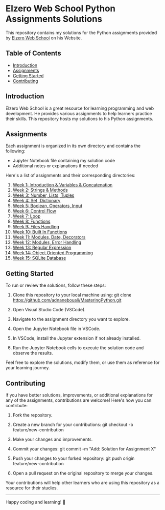 # Elzero Web School Python Assignments Solutions

This repository contains my solutions for the Python assignments provided by [Elzero Web School](https://elzero.org/study/mastering-python-study-plan/) on his Website.

## Table of Contents

- [Introduction](#introduction)
- [Assignments](#assignments)
- [Getting Started](#getting-started)
- [Contributing](#contributing)

## Introduction

Elzero Web School is a great resource for learning programming and web development. He provides various assignments to help learners practice their skills. This repository hosts my solutions to his Python assignments.

## Assignments

Each assignment is organized in its own directory and contains the following:

- Jupyter Notebook file containing my solution code
- Additional notes or explanations if needed

Here's a list of assignments and their corresponding directories:

1. [Week 1: Introduction & Variables & Concatenation](01_week_one)
2. [Week 2: Strings & Methods](02_week_two)
3. [Week 3: Number, Lists, Tuples](03_week_three)
4. [Week 4: Set, Dictionary](04_week_four)
5. [Week 5: Boolean, Operators, Input](05_week_five)
6. [Week 6: Control Flow](06_week_six)
7. [Week 7: Loop](07_week_seven)
8. [Week 8: Functions](08_week_eight)
9. [Week 9: Files Handling](09_week_nine)
10. [Week 10: Built In Functions](10_week_ten)
11. [Week 11: Modules, Date, Decorators](11_week_eleven)
12. [Week 12: Modules, Error Handling](12_week_twelve)
13. [Week 13: Regular Expression](13_week_thirten)
14. [Week 14: Object Oriented Programming](14_week_fourteen)
15. [Week 15: SQLite Database](15_week_fifteen)


## Getting Started

To run or review the solutions, follow these steps:

1. Clone this repository to your local machine using: git clone https://github.com/adnanebouali/MasteringPython.git
   
2. Open Visual Studio Code (VSCode).

3. Navigate to the assignment directory you want to explore.

4. Open the Jupyter Notebook file in VSCode.

5. In VSCode, install the Jupyter extension if not already installed.

6. Run the Jupyter Notebook cells to execute the solution code and observe the results.

Feel free to explore the solutions, modify them, or use them as reference for your learning journey.

## Contributing

If you have better solutions, improvements, or additional explanations for any of the assignments, contributions are welcome! Here's how you can contribute:

1. Fork the repository.

2. Create a new branch for your contributions:
   git checkout -b feature/new-contribution

3. Make your changes and improvements.

4. Commit your changes:
   git commit -m "Add: Solution for Assignment X"

5. Push your changes to your forked repository:
   git push origin feature/new-contribution

6. Open a pull request on the original repository to merge your changes.

Your contributions will help other learners who are using this repository as a resource for their studies.

---

Happy coding and learning! 🚀

